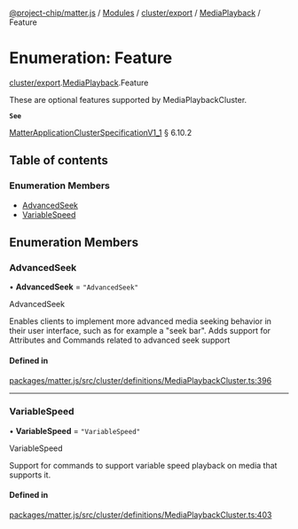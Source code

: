 [@project-chip/matter.js](../README.md) / [Modules](../modules.md) / [cluster/export](../modules/cluster_export.md) / [MediaPlayback](../modules/cluster_export.MediaPlayback.md) / Feature

# Enumeration: Feature

[cluster/export](../modules/cluster_export.md).[MediaPlayback](../modules/cluster_export.MediaPlayback.md).Feature

These are optional features supported by MediaPlaybackCluster.

**`See`**

[MatterApplicationClusterSpecificationV1_1](../interfaces/spec_export.MatterApplicationClusterSpecificationV1_1.md) § 6.10.2

## Table of contents

### Enumeration Members

- [AdvancedSeek](cluster_export.MediaPlayback.Feature.md#advancedseek)
- [VariableSpeed](cluster_export.MediaPlayback.Feature.md#variablespeed)

## Enumeration Members

### AdvancedSeek

• **AdvancedSeek** = ``"AdvancedSeek"``

AdvancedSeek

Enables clients to implement more advanced media seeking behavior in their user interface, such as for
example a "seek bar". Adds support for Attributes and Commands related to advanced seek support

#### Defined in

[packages/matter.js/src/cluster/definitions/MediaPlaybackCluster.ts:396](https://github.com/project-chip/matter.js/blob/3adaded6/packages/matter.js/src/cluster/definitions/MediaPlaybackCluster.ts#L396)

___

### VariableSpeed

• **VariableSpeed** = ``"VariableSpeed"``

VariableSpeed

Support for commands to support variable speed playback on media that supports it.

#### Defined in

[packages/matter.js/src/cluster/definitions/MediaPlaybackCluster.ts:403](https://github.com/project-chip/matter.js/blob/3adaded6/packages/matter.js/src/cluster/definitions/MediaPlaybackCluster.ts#L403)
